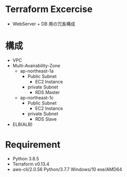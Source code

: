 # Terraform Excercise

* WebServer + DB 用の冗長構成

# 構成

* VPC
* Multi-Avairability-Zone
    * ap-northeast-1a
        * Public Subnet
            * EC2 Instance
        * private Subnet
            * RDS Master
    * ap-northeast-1c
        * Public Subnet
            * EC2 Instance
        * private Subnet
            * RDS Slave
* ELB(ALB)


# Requirement

* Python 3.8.5
* Terraform v0.13.4
* aws-cli/2.0.56 Python/3.7.7 Windows/10 exe/AMD64
